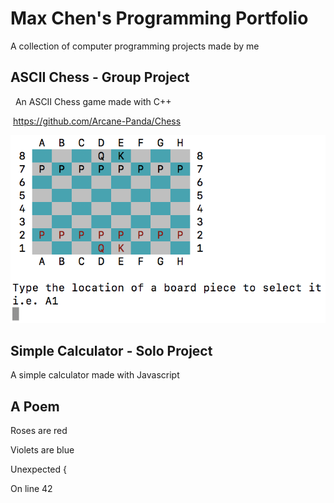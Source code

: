 # Max Chen's Programming Portfolio

A collection of computer programming projects made by me

## ASCII Chess - Group Project
  An ASCII Chess game made with C++
   
  https://github.com/Arcane-Panda/Chess
  
  ![Source Code](https://github.com/MaxChen11/MaxProgrammingPortfolio/blob/master/CppChess.png)
## Simple Calculator - Solo Project
  A simple calculator made with Javascript

## A Poem

  Roses are red
  
  Violets are blue
  
  Unexpected {
  
  On line 42
